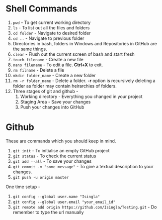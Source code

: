 # Shell Commands

1. `pwd`  - To get current working directory
2. `ls` - To list out all the files and folders
3. `cd folder` - Navigate to desired folder
4. `cd ..` - Navigate to previous folder
5. Directories in bash, folders in Windows and Repositories in GitHub are the same things.
6. `clear` - Flush out the current screen of bash and start fresh
7. `touch filename` - Create a new file
8. `nano filename` - To edit a file. __Ctrl+X__ to exit.
9. `rm filname` - Delete a file
10. `mkdir folder_name` - Create a new folder
11. `rm -r folder_name` - Delete a folder. **-r** option is recursively deleting a folder as folder may contain heirarchies of folders.
12. Three stages of git and github - 
    1. Working directory - Everything you changed in your project
    2. Staging Area - Save your changes
    3. Push your changes into GitHub



# Github

These are commands which you should keep in mind.

1. `git init` - To initialise an empty GitHub project
2. `git status` - To check the current status
3. `git add --all` - To save your changes
4. `git commit -m "some message"` - To give a textual description to your changes.
5. `git push -u origin master`



One time setup - 

1. `git config --global user.name "Isingla"` 
2. `git config --global user.email "your_email_id"`
3. `git remote add origin https://github.com/Isingla/Testing.git` - Do remember to type the url manually

